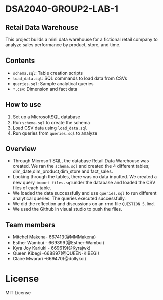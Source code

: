# DSA2040-GROUP2-LAB-1

## Retail Data Warehouse
This project builds a mini data warehouse for a fictional retail company to analyze sales performance by product, store, and time.

## Contents
- `schema.sql`: Table creation scripts
- `load_data.sql`: SQL commands to load data from CSVs
- `queries.sql`: Sample analytical queries
- `*.csv`: Dimension and fact data

## How to use 
1. Set up a MicrosoftSQL database
2. Run `schema.sql` to create the schema
3. Load CSV data using `load_data.sql`
4. Run queries from `queries.sql` to analyze

## Overview
- Through Microsoft SQL, the database Retail Data Warehouse was created. We ran the `schema.sql` and created the 4 different tables; dim_date,dim_product,dim_store and fact_sales.
- Looking through the tables, there was no data inputted. We created a new query `import files.sql`under the database and loaded the CSV files of each table.
- We loaded the data successfully  and use `queries.sql` to run different analytical queries. The queries executed successfully.
- We did the reflection and discussions on an rmd file `QUESTION 5.Rmd`.
- We used the Github in visual studio to push the files.

## Team members
- Mitchel Makena- 667413(@MMMakena)
- Esther Wambui - 669399(@Esther-Wambui)
- Kyra Joy Kariuki - 669619(@Kyrajwk)
- Queen Kibegi -668897(@QUEEN-KIBEGI)
- Claire Mwarari -669470(@dollykoi)

# License
MIT License
